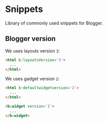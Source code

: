 <!--
@@@title:Overview@@@
@@@section:Snippets@@@
-->

# Snippets

Library of commonly used snippets for Blogger.


## Blogger version

We uses layouts version `3`:

```html
<html b:layoutsVersion='3'>
  ...
</html>
```

We uses gadget version `2`:

```html
<html b:defaultwidgetversion='2'>
  ...
</html>

<b:widget version='2'>
  ...
</b:widget>
```
